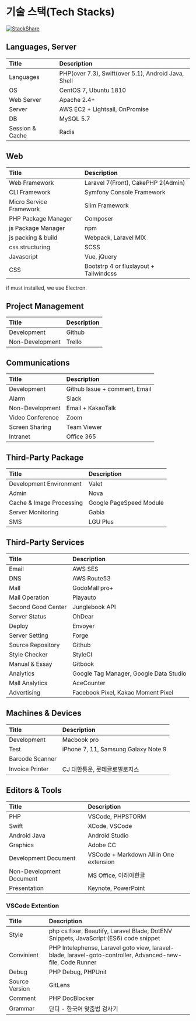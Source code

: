# 기술 스택(Tech Stacks)

[![StackShare](http://img.shields.io/badge/tech-stack-0690fa.svg?style=flat)](https://stackshare.io/esc-company/esc-company)

## Languages, Server

| Title           | Description                                         |
| :-------------- | :-------------------------------------------------- |
| Languages       | PHP(over 7.3), Swift(over 5.1), Android Java, Shell |
| OS              | CentOS 7, Ubuntu 1810                               |
| Web Server      | Apache 2.4+                                         |
| Server          | AWS EC2 + Lightsail, OnPromise                      |
| DB              | MySQL 5.7                                           |
| Session & Cache | Radis                                               |

## Web

| Title                   | Description                            |
| :---------------------- | :------------------------------------- |
| Web Framework           | Laravel 7(Front), CakePHP 2(Admin)     |
| CLI Framework           | Symfony Console Framework              |
| Micro Service Framework | Slim Framework                         |
| PHP Package Manager     | Composer                               |
| js Package Manager      | npm                                    |
| js packing & build      | Webpack, Laravel MIX                   |
| css structuring         | SCSS                                   |
| Javascript              | Vue, jQuery                            |
| CSS                     | Bootstrp 4 or fluxlayout + Tailwindcss |

if must installed, we use Electron.

## Project Management

| Title           | Description |
| :-------------- | :---------- |
| Development     | Github      |
| Non-Development | Trello      |

## Communications

| Title            | Description                   |
| :--------------- | :---------------------------- |
| Development      | Github Issue + comment, Email |
| Alarm            | Slack                         |
| Non-Development  | Email + KakaoTalk             |
| Video Conference | Zoom                          |
| Screen Sharing   | Team Viewer                   |
| Intranet         | Office 365                    |

## Third-Party Package

| Title                    | Description             |
| :----------------------- | :---------------------- |
| Development Environment  | Valet                   |
| Admin                    | Nova                    |
| Cache & Image Processing | Google PageSpeed Module |
| Server Monitoring        | Gabia                   |
| SMS                      | LGU Plus                |

## Third-Party Services

| Title              | Description                            |
| :----------------- | :------------------------------------- |
| Email              | AWS SES                                |
| DNS                | AWS Route53                            |
| Mall               | GodoMall pro+                          |
| Mall Operation     | Playauto                               |
| Second Good Center | Junglebook API                         |
| Server Status      | OhDear                                 |
| Deploy             | Envoyer                                |
| Server Setting     | Forge                                  |
| Source Repository  | Github                                 |
| Style Checker      | StyleCI                                |
| Manual & Essay     | Gitbook                                |
| Analytics          | Google Tag Manager, Google Data Studio |
| Mall Analytics     | AceCounter                             |
| Advertising        | Facebook Pixel, Kakao Moment Pixel     |

## Machines & Devices

| Title           | Description                         |
| :-------------- | :---------------------------------- |
| Development     | Macbook pro                         |
| Test            | iPhone 7, 11, Samsung Galaxy Note 9 |
| Barcode Scanner |                                     |
| Invoice Printer | CJ 대한통운, 롯데글로벌로지스       |

## Editors & Tools

| Title                    | Description                            |
| :----------------------- | :------------------------------------- |
| PHP                      | VSCode, PHPSTORM                       |
| Swift                    | XCode, VSCode                          |
| Android Java             | Android Studio                         |
| Graphics                 | Adobe CC                               |
| Development Document     | VSCode + Markdown All in One extension |
| Non-Development Document | MS Office, 아래아한글                  |
| Presentation             | Keynote, PowerPoint                    |

### VSCode Extention

| Title          | Description                                                                                                 |
| :------------- | :---------------------------------------------------------------------------------------------------------- |
| Style          | php cs fixer, Beautify, Laravel Blade, DotENV Snippets, JavaScript (ES6) code snippet                       |
| Convinient     | PHP Intelephense, Laravel goto view, laravel-blade, laravel-goto-controller, Advanced-new-file, Code Runner |
| Debug          | PHP Debug, PHPUnit                                                                                          |
| Source Version | GitLens                                                                                                     |
| Comment        | PHP DocBlocker                                                                                              |
| Grammar        | 단디 - 한국어 맞춤법 검사기                                                                                 |